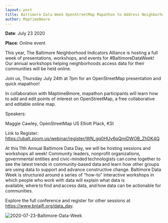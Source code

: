 ```yaml
---
layout: post
title: Baltimore Data Week OpenStreetMap Mapathon to Address Neighborhood Data Gaps
author: MaptimeBmore
---
```

**Date**: July 23 2020

**Place**: Online event

This year, The Baltimore Neighborhood Indicators Alliance is hosting a full week of presentations, workshops, and events for #BaltimoreDataWeek! Our annual workshops helping neighborhoods access data for their communities will be held online.

Join us, Thursday July 24th at 7pm for an OpenStreetMap presentation and quick mapathon!

In collaboration with MaptimeBmore, mapathon participants will learn how to add and edit points of interest on OpenStreetMap, a free collaborative and editable online map.

Speakers:

Maggie Cawley, OpenStreetMap US
Elliott Plack, KSI

Link to Register: https://ubalt.zoom.us/webinar/register/WN_gq0HUv6qQmiDWOB_ZhDK4Q

At this 11th Annual Baltimore Data Day, we will be hosting sessions and workshops all week! Community leaders, nonprofit organizations, governmental entities and civic-minded technologists can come together to see the latest trends in community-based data and learn how other groups are using data to support and advance constructive change. Baltimore Data Week is structured around a series of “how-to” interactive workshops in which people who work with data will explain what data is available, where to find and access data, and how data can be actionable for communities.

Explore the full conference and register for other sessions at https://www.bniajfi.org/data_day.


![2020-07-23-Baltimore-Data-Week]({{site.baseurl}}\img\2020-07-23-Baltimore-Data-Week.jpg)
